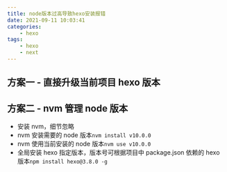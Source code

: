 ```yaml
---
title: node版本过高导致hexo安装报错
date: 2021-09-11 10:03:41
categories:
    - hexo
tags:
    - hexo
    - next
---
```


## 方案一 - 直接升级当前项目 hexo 版本

## 方案二 - nvm 管理 node 版本

-   安装 nvm，细节忽略
-   nvm 安装需要的 node 版本<code>nvm install v10.0.0</code>
-   nvm 使用当前安装的 node 版本<code>nvm use v10.0.0</code>
-   全局安装 hexo 指定版本，版本号可根据项目中 package.json 依赖的 hexo 版本`npm install hexo@3.8.0 -g`
